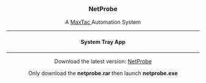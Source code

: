 <br/>
<p align="center">
  <a href="https://github.com/theoneandonlyshadow/Maximus-Shadow">
  </a>
  <h3 align="center">NetProbe</h3>
  <p align="center">
    A  <a href="https://github.com/theoneandonlyshadow/Maximus-Shadow"> MaxTac </a> Automation System
    <hr>
   <h4 align="center"> System Tray App </h3>
    <hr>
  </p>
</p>
<p align="center"> Download the latest version: <a href="https://github.com/theoneandonlyshadow/NetProbe/blob/main/netprobe.rar">NetProbe</a> </p>
<p align="center"> Only download the <b> netprobe.rar </b> then launch <b> netprobe.exe </b> </p>
